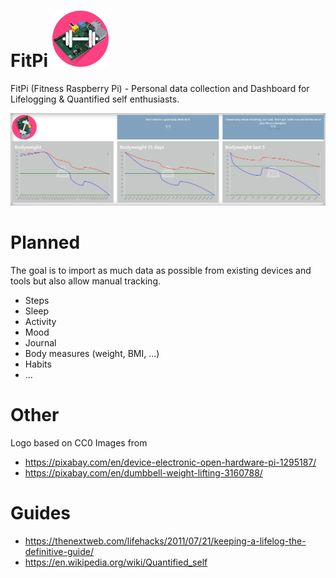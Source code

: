 # FitPi ![Logo](https://github.com/spech66/fitpi/blob/master/fitpilogo.png)
FitPi (Fitness Raspberry Pi) - Personal data collection and Dashboard for Lifelogging & Quantified self enthusiasts.

![Screenshot](https://github.com/spech66/fitpi/blob/master/screenshot.jpg)

# Planned
The goal is to import as much data as possible from existing devices and tools but also allow manual tracking.
* Steps
* Sleep
* Activity
* Mood
* Journal
* Body measures (weight, BMI, ...)
* Habits
* ...

# Other
Logo based on CC0 Images from
* https://pixabay.com/en/device-electronic-open-hardware-pi-1295187/
* https://pixabay.com/en/dumbbell-weight-lifting-3160788/

# Guides
* https://thenextweb.com/lifehacks/2011/07/21/keeping-a-lifelog-the-definitive-guide/
* https://en.wikipedia.org/wiki/Quantified_self
